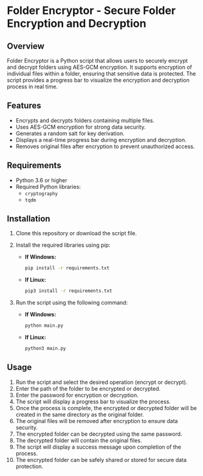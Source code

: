 # Folder Encryptor - Secure Folder Encryption and Decryption

## Overview
Folder Encryptor is a Python script that allows users to securely encrypt and decrypt folders using AES-GCM encryption. It supports encryption of individual files within a folder, ensuring that sensitive data is protected. The script provides a progress bar to visualize the encryption and decryption process in real time.

## Features
- Encrypts and decrypts folders containing multiple files.
- Uses AES-GCM encryption for strong data security.
- Generates a random salt for key derivation.
- Displays a real-time progress bar during encryption and decryption.
- Removes original files after encryption to prevent unauthorized access.

## Requirements
- Python 3.6 or higher
- Required Python libraries:
  - `cryptography`
  - `tqdm`

## Installation
1. Clone this repository or download the script file.
2. Install the required libraries using pip:

   - **If Windows:**
     ```bash
     pip install -r requirements.txt
     ```

   - **If Linux:**
     ```bash
     pip3 install -r requirements.txt
     ```

3. Run the script using the following command:

   - **If Windows:**
     ```bash
     python main.py
     ```

   - **If Linux:**
     ```bash
     python3 main.py
     ```
     
## Usage
1. Run the script and select the desired operation (encrypt or decrypt).
2. Enter the path of the folder to be encrypted or decrypted.
3. Enter the password for encryption or decryption.
4. The script will display a progress bar to visualize the process.
5. Once the process is complete, the encrypted or decrypted folder will be created in the same directory as the original folder.
6. The original files will be removed after encryption to ensure data security.
7. The encrypted folder can be decrypted using the same password.
8. The decrypted folder will contain the original files.
9. The script will display a success message upon completion of the process.
10. The encrypted folder can be safely shared or stored for secure data protection.
